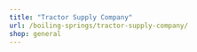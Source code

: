 ```yaml
---
title: "Tractor Supply Company"
url: /boiling-springs/tractor-supply-company/
shop: general
---
```


